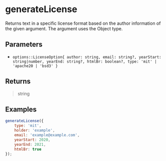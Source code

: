 # generateLicense <Lang js />

Returns text in a specific license format based on the author information of the given argument. The argument uses the Object type.

## Parameters

- `options::LicenseOption{ author: string, email: string?, yearStart: string|number, yearEnd: string?, htmlBr: boolean?, type: 'mit' | 'apache20 | 'bsd3' }`

## Returns

> string

## Examples

```javascript
generateLicense({
	type: 'mit',
	holder: 'example',
	email: 'example@example.com',
	yearStart: 2020,
	yearEnd: 2021,
	htmlBr: true
});
```
